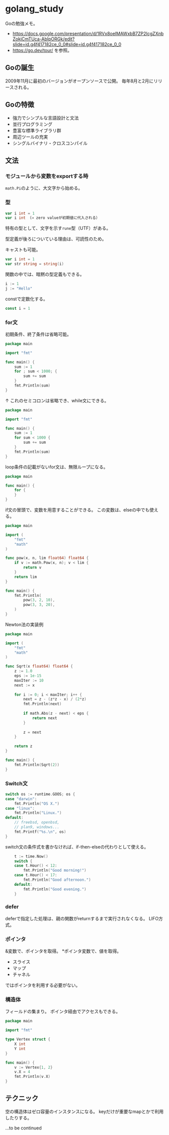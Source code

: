 # golang_study

Goの勉強メモ。
- https://docs.google.com/presentation/d/1RVx8oeIMAWxbB7ZP2IcgZXnbZokjCmTUca-AbIpORGk/edit?slide=id.g4f417182ce_0_0#slide=id.g4f417182ce_0_0
- https://go.dev/tour/
を参照。

## Goの誕生

2009年11月に最初のバージョンがオープンソースで公開。
毎年8月と2月にリリースされる。

## Goの特徴

- 強力でシンプルな言語設計と文法
- 並行プログラミング
- 豊富な標準ライブラリ群
- 周辺ツールの充実
- シングルバイナリ・クロスコンパイル

## 文法

### モジュールから変数をexportする時

`math.Pi`のように、大文字から始める。

### 型

```go
var i int = 1
var i int （→ zero valueが初期値に代入される）
```

特有の型として、文字を示す`rune`型（UTF）がある。

型定義が後ろについている理由は、可読性のため。

キャストも可能。
```go
var i int = 1
var str string = string(i)
```

関数の中では、暗黙の型定義もできる。

```go
i := 1
j := "Hello"
```

constで定数化する。

```go
const i = 1
```

### for文

初期条件、終了条件は省略可能。

```go
package main

import "fmt"

func main() {
	sum := 1
	for ; sum < 1000; {
		sum += sum
	}
	fmt.Println(sum)
}

```

↑ これのセミコロンは省略でき、while文にできる。

```go
package main

import "fmt"

func main() {
	sum := 1
	for sum < 1000 {
		sum += sum
	}
	fmt.Println(sum)
}
```

loop条件の記載がないfor文は、無限ループになる。

```go
package main

func main() {
	for {
	}
}
```

if文の冒頭で、変数を用意することができる。
この変数は、elseの中でも使える。

```go
package main

import (
	"fmt"
	"math"
)

func pow(x, n, lim float64) float64 {
	if v := math.Pow(x, n); v < lim {
		return v
	}
	return lim
}

func main() {
	fmt.Println(
		pow(3, 2, 10),
		pow(3, 3, 20),
	)
}
```

Newton法の実装例
```go
package main

import (
	"fmt"
	"math"
)

func Sqrt(x float64) float64 {
	z := 1.0
	eps := 1e-15
	maxIter := 10
	next := x
	
	for i := 0; i < maxIter; i++ {
		next = z - (z*z - x) / (2*z)
		fmt.Println(next)
		
		if math.Abs(z - next) < eps {
			return next
		}
		
		z = next
	}
	
	return z
}

func main() {
	fmt.Println(Sqrt(2))
}

```

### Switch文

```go
switch os := runtime.GOOS; os {
case "darwin":
    fmt.Println("OS X.")
case "linux":
    fmt.Println("Linux.")
default:
    // freebsd, openbsd,
    // plan9, windows...
    fmt.Printf("%s.\n", os)
}
```

switch文の条件式を書かなければ、if-then-elseの代わりとして使える。
```go
	t := time.Now()
	switch {
	case t.Hour() < 12:
		fmt.Println("Good morning!")
	case t.Hour() < 17:
		fmt.Println("Good afternoon.")
	default:
		fmt.Println("Good evening.")
	}
```

### defer

deferで指定した処理は、親の関数がreturnするまで実行されなくなる。
LIFO方式。

### ポインタ

&変数で、ポインタを取得。
*ポインタ変数で、値を取得。

- スライス
- マップ
- チャネル

ではポインタを利用する必要がない。

### 構造体

フィールドの集まり。
ポインタ経由でアクセスもできる。

```go
package main

import "fmt"

type Vertex struct {
	X int
	Y int
}

func main() {
	v := Vertex{1, 2}
	v.X = 4
	fmt.Println(v.X)
}

```

## テクニック

空の構造体はゼロ容量のインスタンスになる。
keyだけが重要なmapとかで利用したりする。

...to be continued